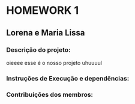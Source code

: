 # HOMEWORK 1
## Lorena e Maria Lissa
### Descrição do projeto:

oieeee esse é o nosso projeto 
uhuuuul

### Instruções de Execução e dependências:
### Contribuições dos membros:


